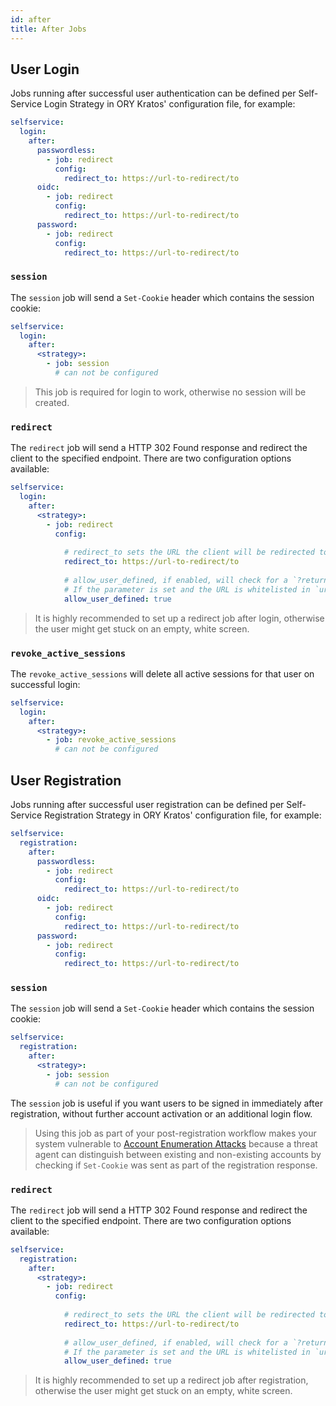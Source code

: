 ```yaml
---
id: after
title: After Jobs
---
```


## User Login

Jobs running after successful user authentication can be defined per Self-Service Login Strategy in ORY Kratos' configuration
file, for example:

```yaml
selfservice:
  login:
    after:
      passwordless:
        - job: redirect
          config:
            redirect_to: https://url-to-redirect/to
      oidc:
        - job: redirect
          config:
            redirect_to: https://url-to-redirect/to
      password:
        - job: redirect
          config:
            redirect_to: https://url-to-redirect/to
```

### `session`

The `session` job will send a `Set-Cookie` header which contains the session cookie:

```yaml
selfservice:
  login:
    after:
      <strategy>:
        - job: session
          # can not be configured
```

> This job is required for login to work, otherwise no session will be created.

### `redirect`

The `redirect` job will send a HTTP 302 Found response and redirect the client to the specified endpoint. There are
two configuration options available:

```yaml
selfservice:
  login:
    after:
      <strategy>:
        - job: redirect
          config:
            
            # redirect_to sets the URL the client will be redirected to.
            redirect_to: https://url-to-redirect/to
          
            # allow_user_defined, if enabled, will check for a `?return_to` query parameter in the original request URL.
            # If the parameter is set and the URL is whitelisted in `urls.whitelisted_return_to_domains`
            allow_user_defined: true
```

> It is highly recommended to set up a redirect job after login, otherwise the user might get stuck on an empty, white
> screen.

### `revoke_active_sessions`

The `revoke_active_sessions` will delete all active sessions for that user on successful login:

```yaml
selfservice:
  login:
    after:
      <strategy>:
        - job: revoke_active_sessions
          # can not be configured
```

## User Registration

Jobs running after successful user registration can be defined per Self-Service Registration Strategy in ORY Kratos' configuration
file, for example:

```yaml
selfservice:
  registration:
    after:
      passwordless:
        - job: redirect
          config:
            redirect_to: https://url-to-redirect/to
      oidc:
        - job: redirect
          config:
            redirect_to: https://url-to-redirect/to
      password:
        - job: redirect
          config:
            redirect_to: https://url-to-redirect/to
```

### `session`

The `session` job will send a `Set-Cookie` header which contains the session cookie:

```yaml
selfservice:
  registration:
    after:
      <strategy>:
        - job: session
          # can not be configured
```

The `session` job is useful if you want users to be signed in immediately after registration, without further
account activation or an additional login flow.

> Using this job as part of your post-registration workflow makes your system vulnerable to [Account Enumeration Attacks](../../../concepts/security.md#account-enumeration-attacks)
> because a threat agent can distinguish between existing and non-existing accounts by checking if `Set-Cookie` was sent as part of the 
> registration response.

### `redirect`

The `redirect` job will send a HTTP 302 Found response and redirect the client to the specified endpoint. There are
two configuration options available:

```yaml
selfservice:
  registration:
    after:
      <strategy>:
        - job: redirect
          config:
            
            # redirect_to sets the URL the client will be redirected to.
            redirect_to: https://url-to-redirect/to
          
            # allow_user_defined, if enabled, will check for a `?return_to` query parameter in the original request URL.
            # If the parameter is set and the URL is whitelisted in `urls.whitelisted_return_to_domains`
            allow_user_defined: true
```

> It is highly recommended to set up a redirect job after registration, otherwise the user might get stuck on an empty, white
> screen.
